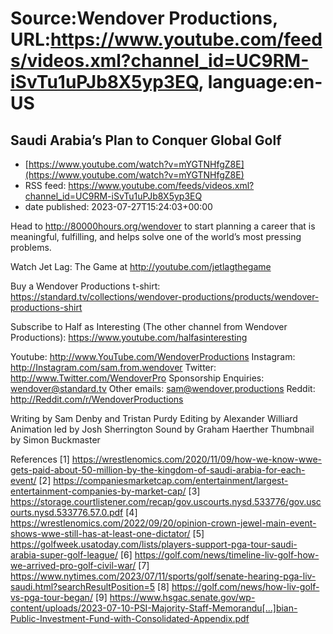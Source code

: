 # Source:Wendover Productions, URL:https://www.youtube.com/feeds/videos.xml?channel_id=UC9RM-iSvTu1uPJb8X5yp3EQ, language:en-US

## Saudi Arabia’s Plan to Conquer Global Golf
 - [https://www.youtube.com/watch?v=mYGTNHfgZ8E](https://www.youtube.com/watch?v=mYGTNHfgZ8E)
 - RSS feed: https://www.youtube.com/feeds/videos.xml?channel_id=UC9RM-iSvTu1uPJb8X5yp3EQ
 - date published: 2023-07-27T15:24:03+00:00

Head to http://80000hours.org/wendover to start planning a career that is meaningful, fulfilling, and helps solve one of the world’s most pressing problems.

Watch Jet Lag: The Game at http://youtube.com/jetlagthegame 

Buy a Wendover Productions t-shirt: https://standard.tv/collections/wendover-productions/products/wendover-productions-shirt

Subscribe to Half as Interesting (The other channel from Wendover Productions): https://www.youtube.com/halfasinteresting

Youtube: http://www.YouTube.com/WendoverProductions
Instagram: http://Instagram.com/sam.from.wendover
Twitter: http://www.Twitter.com/WendoverPro
Sponsorship Enquiries: wendover@standard.tv
Other emails: sam@wendover.productions
Reddit: http://Reddit.com/r/WendoverProductions

Writing by Sam Denby and Tristan Purdy
Editing by Alexander Williard
Animation led by Josh Sherrington
Sound by Graham Haerther 
Thumbnail by Simon Buckmaster

References
[1] https://wrestlenomics.com/2020/11/09/how-we-know-wwe-gets-paid-about-50-million-by-the-kingdom-of-saudi-arabia-for-each-event/ 
[2] https://companiesmarketcap.com/entertainment/largest-entertainment-companies-by-market-cap/ 
[3] https://storage.courtlistener.com/recap/gov.uscourts.nysd.533776/gov.uscourts.nysd.533776.57.0.pdf 
[4] https://wrestlenomics.com/2022/09/20/opinion-crown-jewel-main-event-shows-wwe-still-has-at-least-one-dictator/ 
[5] https://golfweek.usatoday.com/lists/players-support-pga-tour-saudi-arabia-super-golf-league/
[6] https://golf.com/news/timeline-liv-golf-how-we-arrived-pro-golf-civil-war/
[7] https://www.nytimes.com/2023/07/11/sports/golf/senate-hearing-pga-liv-saudi.html?searchResultPosition=5
[8] https://golf.com/news/how-liv-golf-vs-pga-tour-began/
[9] https://www.hsgac.senate.gov/wp-content/uploads/2023-07-10-PSI-Majority-Staff-Memorandu[…]bian-Public-Investment-Fund-with-Consolidated-Appendix.pdf

